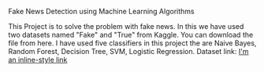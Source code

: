 
Fake News Detection using Machine Learning Algorithms

This Project is to solve the problem with fake news. In this we have used two datasets named "Fake" and "True" from Kaggle. You can download the file from here.
I have used five classifiers in this project the are Naive Bayes, Random Forest, Decision Tree, SVM, Logistic Regression.
Dataset link:
[I'm an inline-style link](https://www.kaggle.com/clmentbisaillon/fake-and-real-news-dataset)
